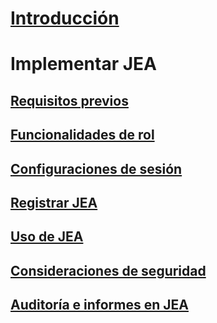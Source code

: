 
# [Introducción](overview.md)

# Implementar JEA
## [Requisitos previos](prerequisites.md)
## [Funcionalidades de rol](role-capabilities.md)
## [Configuraciones de sesión](session-configurations.md)
## [Registrar JEA](register-jea.md)
## [Uso de JEA](using-jea.md)
## [Consideraciones de seguridad](security-considerations.md)
## [Auditoría e informes en JEA](audit-and-report.md)

